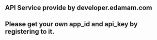 ## API Service provide by developer.edamam.com 
## Please get your own app_id and api_key by registering to it.
